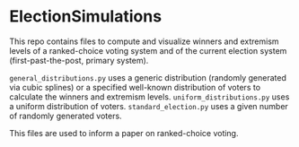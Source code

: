 # ElectionSimulations

This repo contains files to compute and visualize winners and extremism levels of a ranked-choice voting system and of the current election system (first-past-the-post, primary system).

```general_distributions.py``` uses a generic distribution (randomly generated via cubic splines) or a specified well-known distribution of voters to calculate the winners and extremism levels.
```uniform_distributions.py``` uses a uniform distribution of voters.
```standard_election.py``` uses a given number of randomly generated voters.

This files are used to inform a paper on ranked-choice voting. 

